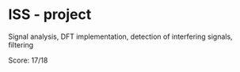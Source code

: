 # ISS - project
Signal analysis, DFT implementation, detection of interfering signals, filtering 

Score:  17/18
